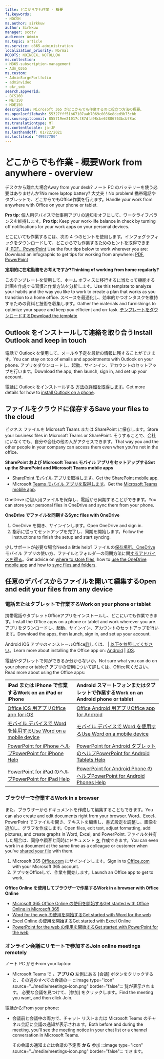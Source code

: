 ```yaml
---
title: どこからでも作業 - 概要
f1.keywords:
- NOCSH
ms.author: sirkkuw
author: Sirkkuw
manager: scotv
audience: Admin
ms.topic: article
ms.service: o365-administration
localization_priority: Normal
ROBOTS: NOINDEX, NOFOLLOW
ms.collection:
- M365-subscription-management
- Adm_O365
ms.custom:
- AdminSurgePortfolio
- adminvideo
- okr_smb
search.appverid:
- BCS160
- MET150
- MOE150
description: Microsoft 365 がどこからでも作業するのに役立つ方法の概要。
ms.openlocfilehash: 55327fff51b67107aab7069c0036e8ded9b73cbb
ms.sourcegitcommit: 855719ee21017cf87dfa98cbe62806763bcb78ac
ms.translationtype: MT
ms.contentlocale: ja-JP
ms.lasthandoff: 01/22/2021
ms.locfileid: "49927780"
---
```

# <a name="work-from-anywhere---overview"></a><span data-ttu-id="b1cd3-103">どこからでも作業 - 概要</span><span class="sxs-lookup"><span data-stu-id="b1cd3-103">Work from anywhere - overview</span></span>

<span data-ttu-id="b1cd3-104">デスクから離れた場合</span><span class="sxs-lookup"><span data-stu-id="b1cd3-104">Away from your desk?</span></span> <span data-ttu-id="b1cd3-105">ノート PC のバッテリーを使う必要はありませんか?</span><span class="sxs-lookup"><span data-stu-id="b1cd3-105">No more laptop battery?</span></span> <span data-ttu-id="b1cd3-106">大丈夫！</span><span class="sxs-lookup"><span data-stu-id="b1cd3-106">No problem!</span></span> <span data-ttu-id="b1cd3-107">携帯電話やタブレットで、どこからでもOffice作業を行えます。</span><span class="sxs-lookup"><span data-stu-id="b1cd3-107">Handle your work from anywhere with Office on your phone or tablet.</span></span>

<span data-ttu-id="b1cd3-108">**Pro tip:** 個人用デバイスで仕事用アプリの通知をオフにして、ワークライフバランスを維持します。</span><span class="sxs-lookup"><span data-stu-id="b1cd3-108">**Pro tip:** Keep your work-life balance in check by turning off notifications for your work apps on your personal devices.</span></span>

<span data-ttu-id="b1cd3-109">どこにいても作業するには、次の 4 つのヒントを使用します。インフォグラフィックをダウンロードして、どこからでも作業するためのヒントを取得できます[:PDF、PowerPoint](https://go.microsoft.com/fwlink/?linkid=2079451) [](https://go.microsoft.com/fwlink/?linkid=2079455)</span><span class="sxs-lookup"><span data-stu-id="b1cd3-109">Use the four tips below to work wherever you are: Download an infographic to get tips for working from anywhere: [PDF](https://go.microsoft.com/fwlink/?linkid=2079451), [PowerPoint](https://go.microsoft.com/fwlink/?linkid=2079455)</span></span>

<span data-ttu-id="b1cd3-110">**定期的に在宅勤務をお考えですか?**</span><span class="sxs-lookup"><span data-stu-id="b1cd3-110">**Thinking of working from home regularly?**</span></span>

<span data-ttu-id="b1cd3-111">このテンプレートを使用して、ホーム オフィスに移行するに当たって機能する計画を作成する習慣と作業方法を分析します。</span><span class="sxs-lookup"><span data-stu-id="b1cd3-111">Use this template to analyze your habits and the way you like to work to create a plan that works as you transition to a home office.</span></span> <span data-ttu-id="b1cd3-112">スペースを最適化し、効率的かつオンタスクを維持するための資料と技術を収集します。</span><span class="sxs-lookup"><span data-stu-id="b1cd3-112">Gather the materials and furnishings to optimize your space and keep you efficient and on-task.</span></span> [<span data-ttu-id="b1cd3-113">テンプレートをダウンロードする</span><span class="sxs-lookup"><span data-stu-id="b1cd3-113">Download the template</span></span>](https://templates.office.com/EN-US/work-from-home-checklist-TM77989015)

## <a name="install-outlook-and-keep-in-touch"></a><span data-ttu-id="b1cd3-114">Outlook をインストールして連絡を取り合う</span><span class="sxs-lookup"><span data-stu-id="b1cd3-114">Install Outlook and keep in touch</span></span>

<span data-ttu-id="b1cd3-115">電話で Outlook を使用して、メールや予定を最新の情報に残することができます。</span><span class="sxs-lookup"><span data-stu-id="b1cd3-115">You can stay on top of emails and appointments with Outlook on your phone.</span></span> <span data-ttu-id="b1cd3-116">アプリをダウンロードし、起動、サインイン、アカウントのセットアップを行います。</span><span class="sxs-lookup"><span data-stu-id="b1cd3-116">Download the app, then launch, sign in, and set up your account.</span></span>

<span data-ttu-id="b1cd3-117">電話に Outlook をインストールする [方法の詳細を取得します](https://support.microsoft.com/office/647909af-560f-4977-ae45-3b45ad9e8236)。</span><span class="sxs-lookup"><span data-stu-id="b1cd3-117">Get more details for how to [install Outlook on a phone](https://support.microsoft.com/office/647909af-560f-4977-ae45-3b45ad9e8236).</span></span>

## <a name="save-your-files-to-the-cloud"></a><span data-ttu-id="b1cd3-118">ファイルをクラウドに保存する</span><span class="sxs-lookup"><span data-stu-id="b1cd3-118">Save your files to the cloud</span></span>

<span data-ttu-id="b1cd3-119">ビジネス ファイルを Microsoft Teams または SharePoint に保存します。</span><span class="sxs-lookup"><span data-stu-id="b1cd3-119">Store your business files in Microsoft Teams or SharePoint.</span></span> <span data-ttu-id="b1cd3-120">そうすることで、会社にいなくても、自分や会社の他の人がアクセスできます。</span><span class="sxs-lookup"><span data-stu-id="b1cd3-120">That way you and the other people in your company can access them even when you're not in the office.</span></span>

<span data-ttu-id="b1cd3-121">**SharePoint および Microsoft Teams モバイル アプリをセットアップする**</span><span class="sxs-lookup"><span data-stu-id="b1cd3-121">**Set up the SharePoint and Microsoft Teams mobile apps**</span></span>

- <span data-ttu-id="b1cd3-122">[SharePoint モバイル アプリを取得します](https://support.microsoft.com/office/539608ac-4725-455e-aea0-9ca1f769849f)。</span><span class="sxs-lookup"><span data-stu-id="b1cd3-122">Get the [SharePoint mobile app](https://support.microsoft.com/office/539608ac-4725-455e-aea0-9ca1f769849f).</span></span>
- <span data-ttu-id="b1cd3-123">Microsoft [Teams モバイル アプリを取得します](https://support.microsoft.com/office/set-up-your-teams-mobile-apps-1ba8dce3-1122-47f4-8db6-00a4f93117e8)。</span><span class="sxs-lookup"><span data-stu-id="b1cd3-123">Get the [Microsoft Teams mobile app](https://support.microsoft.com/office/set-up-your-teams-mobile-apps-1ba8dce3-1122-47f4-8db6-00a4f93117e8).</span></span>

<span data-ttu-id="b1cd3-124">OneDrive に個人用ファイルを保存し、電話から同期することができます。</span><span class="sxs-lookup"><span data-stu-id="b1cd3-124">You can store your personal files in OneDrive and sync them from your phone.</span></span>

<span data-ttu-id="b1cd3-125">**OneDrive でファイルを同期する**</span><span class="sxs-lookup"><span data-stu-id="b1cd3-125">**Sync files with OneDrive**</span></span>

1. <span data-ttu-id="b1cd3-126">OneDrive を開き、サインインします。</span><span class="sxs-lookup"><span data-stu-id="b1cd3-126">Open OneDrive and sign in.</span></span>
1. <span data-ttu-id="b1cd3-127">指示に従ってセットアップを完了し、同期を開始します。</span><span class="sxs-lookup"><span data-stu-id="b1cd3-127">Follow the instructions to finish the setup and start syncing.</span></span>

<span data-ttu-id="b1cd3-128">少しサポートが必要な場合</span><span class="sxs-lookup"><span data-stu-id="b1cd3-128">Need a little help?</span></span> <span data-ttu-id="b1cd3-129">ファイルの[保存場所](https://support.microsoft.com/office/c7c20284-bc94-47f4-9728-d28e9daf0790)[、OneDrive](https://support.microsoft.com/office/448d4051-3a43-4d2e-b1d8-de0aa03c069e)モバイル アプリの使い方、ファイルとフォルダーの同期方法に関[するアドバイスを得る](https://support.microsoft.com/office/d9262485-9bf8-4ceb-bac2-e83f68cb6a97)。</span><span class="sxs-lookup"><span data-stu-id="b1cd3-129">Get advice on [where to store files](https://support.microsoft.com/office/c7c20284-bc94-47f4-9728-d28e9daf0790), how to [use the OneDrive mobile app](https://support.microsoft.com/office/448d4051-3a43-4d2e-b1d8-de0aa03c069e) and how to [sync files and folders](https://support.microsoft.com/office/d9262485-9bf8-4ceb-bac2-e83f68cb6a97).</span></span>

## <a name="open-and-edit-your-files-from-any-device"></a><span data-ttu-id="b1cd3-130">任意のデバイスからファイルを開いて編集する</span><span class="sxs-lookup"><span data-stu-id="b1cd3-130">Open and edit your files from any device</span></span>

### <a name="work-on-your-phone-or-tablet"></a><span data-ttu-id="b1cd3-131">電話またはタブレットで作業する</span><span class="sxs-lookup"><span data-stu-id="b1cd3-131">Work on your phone or tablet</span></span>

<span data-ttu-id="b1cd3-132">携帯電話やタブレットOfficeアプリをインストールし、どこにいても作業できます。</span><span class="sxs-lookup"><span data-stu-id="b1cd3-132">Install the Office apps on a phone or tablet and work wherever you are.</span></span> <span data-ttu-id="b1cd3-133">アプリをダウンロードし、起動、サインイン、アカウントのセットアップを行います。</span><span class="sxs-lookup"><span data-stu-id="b1cd3-133">Download the apps, then launch, sign in, and set up your account.</span></span>

<span data-ttu-id="b1cd3-134">Android iOS アプリのインストールOffice[詳](https://support.microsoft.com/office/647909af-560f-4977-ae45-3b45ad9e8236)しくは、  |  [以下を参照してください](https://support.microsoft.com/office/d1ad9f23-0fa3-4cf1-bf26-ff35336fd343)。</span><span class="sxs-lookup"><span data-stu-id="b1cd3-134">Learn more about installing the Office app on: [Android](https://support.microsoft.com/office/647909af-560f-4977-ae45-3b45ad9e8236) | [iOS](https://support.microsoft.com/office/d1ad9f23-0fa3-4cf1-bf26-ff35336fd343).</span></span>

<span data-ttu-id="b1cd3-135">電話やタブレットで何ができるか分からないか。</span><span class="sxs-lookup"><span data-stu-id="b1cd3-135">Not sure what you can do on your phone or tablet?</span></span> <span data-ttu-id="b1cd3-136">アプリの使用について詳しくは、Office覧ください。</span><span class="sxs-lookup"><span data-stu-id="b1cd3-136">Read more about using the Office apps:</span></span>

| <span data-ttu-id="b1cd3-137">iPad または iPhone で作業する</span><span class="sxs-lookup"><span data-stu-id="b1cd3-137">Work on an iPad or iPhone</span></span>| <span data-ttu-id="b1cd3-138">Android スマートフォンまたはタブレットで作業する</span><span class="sxs-lookup"><span data-stu-id="b1cd3-138">Work on an Android phone or tablet</span></span>| 
| :------------------- | :------------------- |
| [<span data-ttu-id="b1cd3-139">Office iOS 用アプリ</span><span class="sxs-lookup"><span data-stu-id="b1cd3-139">Office app for iOS</span></span>](https://support.microsoft.com/office/microsoft-office-app-for-ios-c8880c05-883a-46b6-ad32-9bffa31228d0)  | [<span data-ttu-id="b1cd3-140">Office Android 用アプリ</span><span class="sxs-lookup"><span data-stu-id="b1cd3-140">Office app for Android</span></span>](https://support.microsoft.com/en-us/office/microsoft-office-app-for-android-0383d031-a1c6-46c9-b734-53cd1d22765b)| 
| [<span data-ttu-id="b1cd3-141">モバイル デバイスで Word を使用する</span><span class="sxs-lookup"><span data-stu-id="b1cd3-141">Use Word on a mobile device</span></span>](https://support.microsoft.com/office/93446a8c-3809-4227-902c-11f11ebe8c2a)|[<span data-ttu-id="b1cd3-142">モバイル デバイスで Word を使用する</span><span class="sxs-lookup"><span data-stu-id="b1cd3-142">Use Word on a mobile device</span></span>](https://support.microsoft.com/office/93446a8c-3809-4227-902c-11f11ebe8c2a)| 
| [<span data-ttu-id="b1cd3-143">PowerPoint for iPhone ヘルプ</span><span class="sxs-lookup"><span data-stu-id="b1cd3-143">PowerPoint for iPhone Help</span></span>](https://support.microsoft.com/office/powerpoint-for-iphone-help-754fcb37-783b-4e8a-afca-edb900221b8b)|[<span data-ttu-id="b1cd3-144">PowerPoint for Android タブレット のヘルプ</span><span class="sxs-lookup"><span data-stu-id="b1cd3-144">PowerPoint for Android Tablets Help</span></span>](https://support.microsoft.com/office/2ada1d22-3784-4943-bc47-9d1ede42875c)| 
| [<span data-ttu-id="b1cd3-145">PowerPoint for iPad のヘルプ</span><span class="sxs-lookup"><span data-stu-id="b1cd3-145">PowerPoint for iPad Help</span></span>](https://support.microsoft.com/office/powerpoint-for-ipad-help-b75ce3bb-03e3-46df-a792-647573fef84a)|[<span data-ttu-id="b1cd3-146">PowerPoint for Android Phone のヘルプ</span><span class="sxs-lookup"><span data-stu-id="b1cd3-146">PowerPoint for Android Phones Help</span></span>](https://support.microsoft.com/office/f6714e00-0ee2-48d1-bd3d-e1997565861f)| 

### <a name="work-in-a-browser"></a><span data-ttu-id="b1cd3-147">ブラウザーで作業する</span><span class="sxs-lookup"><span data-stu-id="b1cd3-147">Work in a browser</span></span>

<span data-ttu-id="b1cd3-148">また、ブラウザーからドキュメントを作成して編集することもできます。</span><span class="sxs-lookup"><span data-stu-id="b1cd3-148">You can also create and edit documents right from your browser.</span></span> <span data-ttu-id="b1cd3-149">Word、Excel、PowerPoint でファイルを開き、テキストを編集し、書式設定を調整し、画像を追加し、グラフを作成します。</span><span class="sxs-lookup"><span data-stu-id="b1cd3-149">Open files, edit text, adjust formatting, add pictures, and create graphs in Word, Excel, and PowerPoint.</span></span> <span data-ttu-id="b1cd3-150">ファイルを共有した場合は、同僚や顧客と同時にドキュメント [を](https://support.microsoft.com/office/6725104a-6df7-4778-99c4-c06217dffecc) 作成できます。</span><span class="sxs-lookup"><span data-stu-id="b1cd3-150">You can even work in a document at the same time as a colleague or customer when you've [shared your file](https://support.microsoft.com/office/6725104a-6df7-4778-99c4-c06217dffecc) with them.</span></span>

1. <span data-ttu-id="b1cd3-151">Microsoft 365 [Office.com](https://office.com) にサインインします。</span><span class="sxs-lookup"><span data-stu-id="b1cd3-151">Sign in to [Office.com](https://office.com) with your Microsoft 365 account.</span></span>
1. <span data-ttu-id="b1cd3-152">アプリをOfficeして、作業を開始します。</span><span class="sxs-lookup"><span data-stu-id="b1cd3-152">Launch an Office app to get to work.</span></span>

<span data-ttu-id="b1cd3-153">**Office Online を使用してブラウザーで作業する**</span><span class="sxs-lookup"><span data-stu-id="b1cd3-153">**Work in a browser with Office Online**</span></span>

- [<span data-ttu-id="b1cd3-154">Microsoft 365 Office Online の使用を開始する</span><span class="sxs-lookup"><span data-stu-id="b1cd3-154">Get started with Office Online in Microsoft 365</span></span>](https://support.microsoft.com/office/5622c7c9-721d-4b3d-8cb9-a7276c2470e5)
- [<span data-ttu-id="b1cd3-155">Word for the web の使用を開始する</span><span class="sxs-lookup"><span data-stu-id="b1cd3-155">Get started with Word for the web</span></span>](https://support.microsoft.com/office/b406a6f9-341e-45f2-b9ac-ed85b6f7b8f6)
- [<span data-ttu-id="b1cd3-156">Excel Online の使用を開始する</span><span class="sxs-lookup"><span data-stu-id="b1cd3-156">Get started with Excel Online</span></span>](https://support.microsoft.com/office/63b50461-38c4-4c93-a17e-36998be0e3d0)
- [<span data-ttu-id="b1cd3-157">PowerPoint for the web の使用を開始する</span><span class="sxs-lookup"><span data-stu-id="b1cd3-157">Get started with PowerPoint for the web</span></span>](https://support.microsoft.com/office/21360025-7eef-4173-9d7c-08281d55f64a)

### <a name="join-online-meetings-remotely"></a><span data-ttu-id="b1cd3-158">オンライン会議にリモートで参加する</span><span class="sxs-lookup"><span data-stu-id="b1cd3-158">Join online meetings remotely</span></span>

<span data-ttu-id="b1cd3-159">ノート PC から:</span><span class="sxs-lookup"><span data-stu-id="b1cd3-159">From your laptop:</span></span>

- Microsoft Teams で **、アプリの** 左側にある [会議] ボタンをクリックすると、その週のすべての会議の一 :::image type="icon" source="../media/meetings-icon.png" border="false"::: 覧が表示されます。 <span data-ttu-id="b1cd3-161">必要な会議を見つけて、[参加] をクリックします。</span><span class="sxs-lookup"><span data-stu-id="b1cd3-161">Find the meeting you want, and then click Join.</span></span>

<span data-ttu-id="b1cd3-162">電話から:</span><span class="sxs-lookup"><span data-stu-id="b1cd3-162">From your phone:</span></span>

- <span data-ttu-id="b1cd3-163">会議前と会議中の両方で、チャット リストまたは Microsoft Teams のチャネル会話に会議の通知が表示されます。</span><span class="sxs-lookup"><span data-stu-id="b1cd3-163">Both before and during the meeting, you'll see the meeting notice in your chat list or a channel conversation in Microsoft Teams.</span></span>

    その会議の通知または会議の予定表 **から** 参加 :::image type="icon" source="../media/meetings-icon.png" border="false"::: できます。
